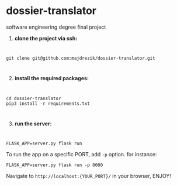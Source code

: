 # dossier-translator

software engineering degree final project

1. **clone the project via ssh:**

#

    git clone git@github.com:majdrezik/dossier-translator.git

#

2. **install the required packages:**

#

    cd dossier-translator
    pip3 install -r requirements.txt

#

3. **run the server:**

#

    FLASK_APP=server.py flask run
    
To run the app on a specific PORT, add `-p` option. for instance:

    FLASK_APP=server.py flask run -p 8080

Navigate to `http://localhost:{YOUR_PORT}/` in your browser, ENJOY!
